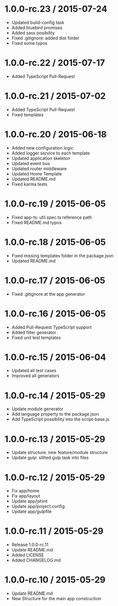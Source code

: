 1.0.0-rc.23 / 2015-07-24
==================

  * Updated build-config task
  * Added bluebird promises
  * Added sass posibility
  * Fixed .gitignore: added dist folder 
  * Fixed some typos

1.0.0-rc.22 / 2015-07-17
==================

  * Added TypeScript Pull-Request


1.0.0-rc.21 / 2015-07-02
==================

  * Added TypeScript Pull-Request
  * Fixed templates
  
1.0.0-rc.20 / 2015-06-18
==================

  * Added new configuration logic
  * Added logger service to each template
  * Updated application skeleton
  * Updated event bus
  * Updated router middleware
  * Updated Home Template
  * Updated README.md
  * Fixed karma tests
  
1.0.0-rc.19 / 2015-06-05
==================

  * Fixed app-ts: util.spec.ts reference path
  * Fixed README.md typos
  
1.0.0-rc.18 / 2015-06-05
==================

  * Fixed missing templates folder in the package.json
  * Updated README.md
  
1.0.0-rc.17 / 2015-06-05
==================

  * Fixed .gitignore at the app generator
  
1.0.0-rc.16 / 2015-06-05
==================

  * Added Pull-Request TypeScript support
  * Added filter generator
  * Fixed unit test templates

1.0.0-rc.15 / 2015-06-04
==================

  * Updated all test cases
  * Improved all generators
  
1.0.0-rc.14 / 2015-05-29
==================

  * Update module generator
  * Add language property to the package.json
  * Add TypeScript possibility into the script-base.js
  
1.0.0-rc.13 / 2015-05-29
==================

  * Update structure: new feature/module structure
  * Update gulp: slitted gulp task into files

  
1.0.0-rc.12 / 2015-05-29
==================

  * Fix app/home
  * Fix app/layout
  * Update app/jshint
  * Update app/project.config
  * Update app/gulpfile
  
  
  1.0.0-rc.11 / 2015-05-29
==================

  * Release 1.0.0-rc.11
  * Update README.md
  * Added LICENSE
  * Added CHANGELOG.md
  
1.0.0-rc.10 / 2015-05-29
==================

  * Update README.md
  * New Structure for the main app construction
